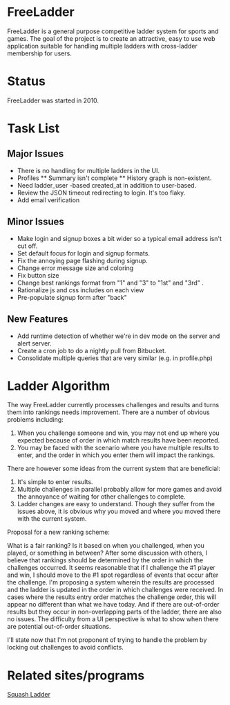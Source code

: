 FreeLadder
==========
FreeLadder is a general purpose competitive ladder system for sports and games.  The goal of the project is to create an attractive, easy to use web application suitable for handling multiple ladders with cross-ladder membership for users.

Status
======
FreeLadder was started in 2010.


Task List
=========

Major Issues
------------
* There is no handling for multiple ladders in the UI.
* Profiles
** Summary isn't complete
** History graph is non-existent.
* Need ladder_user -based created_at in addition to user-based.
* Review the JSON timeout redirecting to login. It's too flaky.
* Add email verification


Minor Issues
------------
* Make login and signup boxes a bit wider so a typical email address isn't cut off.
* Set default focus for login and signup formats.
* Fix the annoying page flashing during signup.
* Change error message size and coloring
* Fix button size
* Change best rankings format from "1" and "3" to "1st" and "3rd" .
* Rationalize js and css includes on each view
* Pre-populate signup form after "back"


New Features
------------
* Add runtime detection of whether we're in dev mode on the server and alert server.
* Create a cron job to do a nightly pull from Bitbucket.
* Consolidate multiple queries that are very similar (e.g. in profile.php)


Ladder Algorithm
================
The way FreeLadder currently processes challenges and results and turns them into rankings
needs improvement. There are a number of obvious problems including:

1. When you challenge someone and win, you may not end up where you expected because of order
in which match results have been reported.
2. You may be faced with the scenario where you have multiple results to enter, and the order
in which you enter them will impact the rankings.

There are however some ideas from the current system that are beneficial:

1. It's simple to enter results.
2. Multiple challenges in parallel probably allow for more games and avoid the annoyance of waiting for other challenges to complete.
3. Ladder changes are easy to understand. Though they suffer from the issues above, it is
obvious why you moved and where you moved there with the current system.

Proposal for a new ranking scheme:

What is a fair ranking? Is it based on when you challenged, when you played, or something in
between?  After some discussion with others, I believe that rankings should be determined by the
order in which the challenges occurred.  It seems reasonable that if I challenge the #1 player and
win,  I should move to the #1 spot regardless of events that occur after the challenge.  I'm
proposing a system wherein the results are processed and the ladder is updated in the  order in
which challenges were received.  In cases where the results entry order matches the challenge order, this will appear no different than what we have today. And if there are out-of-order results but they occur in non-overlapping parts of the ladder, there are also no issues. The difficulty from a UI perspective is what to show when there are potential out-of-order situations.

I'll state now that I'm not proponent of trying to handle the problem by locking out challenges to avoid conflicts.


Related sites/programs
======================
[Squash Ladder](http://sourceforge.net/projects/squash-ladd-php/)
